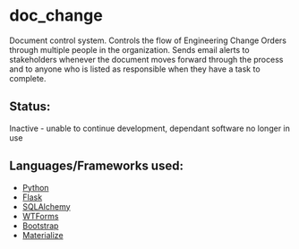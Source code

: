 # doc_change
Document control system. Controls the flow of Engineering Change Orders through multiple people in the organization. Sends email alerts to stakeholders whenever the document moves forward through the process and to anyone who is listed as responsible when they have a task to complete.

## Status:
Inactive - unable to continue development, dependant software no longer in use

## Languages/Frameworks used:
* [Python](https://www.python.org/)
* [Flask](http://flask.pocoo.org/)
* [SQLAlchemy](https://www.sqlalchemy.org/)
* [WTForms](https://wtforms.readthedocs.io/)
* [Bootstrap](https://getbootstrap.com/)
* [Materialize](https://materializecss.com/)
